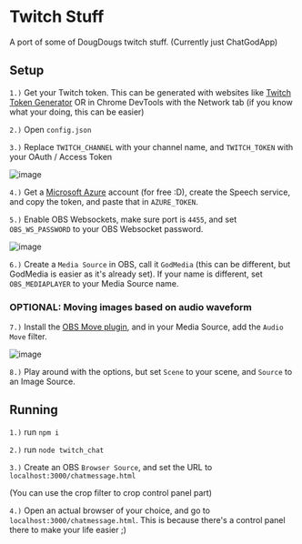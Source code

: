 # Twitch Stuff
A port of some of DougDougs twitch stuff. (Currently just ChatGodApp)
## Setup
`1.)` Get your Twitch token. This can be generated with websites like [Twitch Token Generator](https://twitchtokengenerator.com/) OR in Chrome DevTools with the Network tab (if you know what your doing, this can be easier)

`2.)` Open `config.json`

`3.)` Replace `TWITCH_CHANNEL` with your channel name, and `TWITCH_TOKEN` with your OAuth / Access Token

![image](https://github.com/user-attachments/assets/5386cf26-a592-4f97-8bdd-76bbf5153bff)

`4.)` Get a [Microsoft Azure](https://azure.microsoft.com/) account (for free :D), create the Speech service, and copy the token, and paste that in `AZURE_TOKEN`.

`5.)` Enable OBS Websockets, make sure port is `4455`, and set `OBS_WS_PASSWORD` to your OBS Websocket password.

![image](https://github.com/user-attachments/assets/b73daf6f-a5dc-4c86-94ca-ef035c3c8039)

`6.)` Create a `Media Source` in OBS, call it `GodMedia` (this can be different, but GodMedia is easier as it's already set). If your name is different, set `OBS_MEDIAPLAYER` to your Media Source name.

### OPTIONAL: Moving images based on audio waveform
`7.)` Install the [OBS Move plugin](https://obsproject.com/forum/resources/move.913/), and in your Media Source, add the `Audio Move` filter. 

![image](https://github.com/user-attachments/assets/1b56b30e-ff0d-4d4f-84ca-0ae5ff904909)

`8.)` Play around with the options, but set `Scene` to your scene, and `Source` to an Image Source.

## Running
`1.)` run `npm i`

`2.)` run `node twitch_chat`

`3.)` Create an OBS `Browser Source`, and set the URL to `localhost:3000/chatmessage.html`

(You can use the crop filter to crop control panel part)

`4.)` Open an actual browser of your choice, and go to `localhost:3000/chatmessage.html`. This is because there's a control panel there to make your life easier ;)
